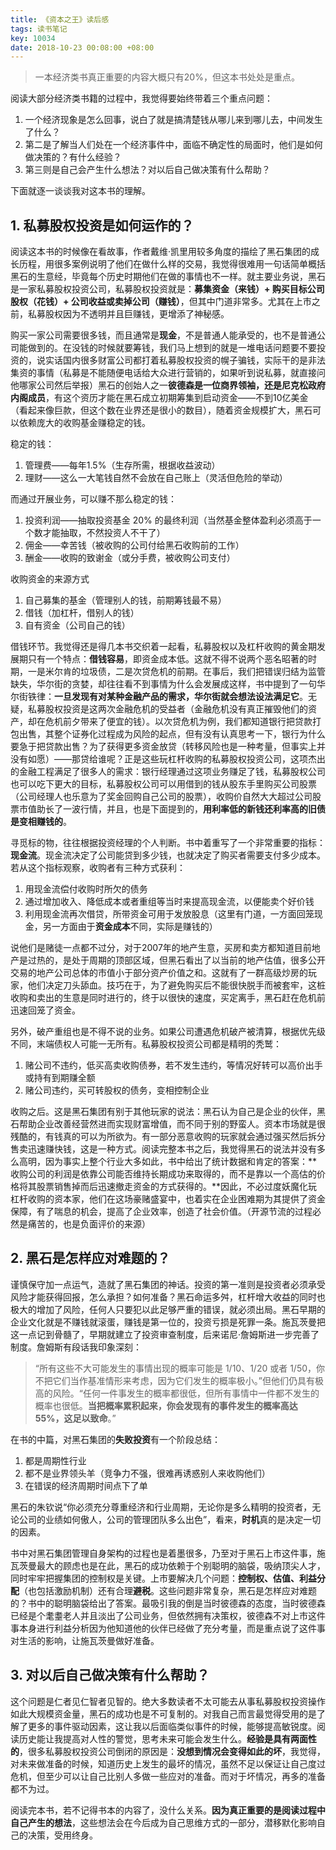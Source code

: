 ```yaml
---
title: 《资本之王》读后感
tags: 读书笔记
key: 10034
date: 2018-10-23 00:08:00 +08:00
---
```



>一本经济类书真正重要的内容大概只有20%，但这本书处处是重点。

阅读大部分经济类书籍的过程中，我觉得要始终带着三个重点问题：

1. 一个经济现象是怎么回事，说白了就是搞清楚钱从哪儿来到哪儿去，中间发生了什么？
2. 第二是了解当人们处在一个经济事件中，面临不确定性的局面时，他们是如何做决策的？有什么经验？
3. 第三则是自己会产生什么想法？对以后自己做决策有什么帮助？

下面就逐一谈谈我对这本书的理解。


<!--more-->


## 1. 私募股权投资是如何运作的？

阅读这本书的时候像在看故事，作者戴维·凯里用较多角度的描绘了黑石集团的成长历程，用很多案例说明了他们在做什么样的交易，我觉得很难用一句话简单概括黑石的生意经，毕竟每个历史时期他们在做的事情也不一样。就主要业务说，黑石是一家私募股权投资公司，私募股权投资就是：**募集资金（来钱）+ 购买目标公司股权（花钱）+ 公司收益或卖掉公司（赚钱）**，但其中门道非常多。尤其在上市之前，私募股权因为不透明并且巨赚钱，更增添了神秘感。

购买一家公司需要很多钱，而且通常是**现金**，不是普通人能承受的，也不是普通公司能做到的。在没钱的时候就要筹钱，我们马上想到的就是一堆电话问题要不要投资的，说实话国内很多财富公司都打着私募股权投资的幌子骗钱，实际干的是非法集资的事情（私募是不能随便电话给大众进行营销的，如果听到说私募，就直接问他哪家公司然后举报）黑石的创始人之一**彼德森是一位商界领袖，还是尼克松政府内阁成员**，有这个资历才能在黑石成立初期筹集到启动资金——不到10亿美金（看起来像巨款，但这个数在业界还是很小的数目），随着资金规模扩大，黑石可以依赖庞大的收购基金赚稳定的钱。

稳定的钱：

1. 管理费——每年1.5%（生存所需，根据收益波动）
1. 理财——这么一大笔钱自然不会放在自己账上（灵活但危险的举动）

而通过开展业务，可以赚不那么稳定的钱：

1. 投资利润——抽取投资基金 20% 的最终利润（当然基金整体盈利必须高于一个数才能抽取，不然投资人不干了）
1. 佣金——幸苦钱（被收购的公司付给黑石收购前的工作）
1. 酬金——收购的致谢金（或分手费，被收购公司支付）

收购资金的来源方式

1. 自己募集的基金（管理别人的钱，前期筹钱最不易）
1. 借钱（加杠杆，借别人的钱）
1. 自有资金（公司自己的钱）

借钱环节。我觉得还是得几本书交织着一起看，私募股权以及杠杆收购的黄金期发展期只有一个特点：**借钱容易**，即资金成本低。这就不得不说两个恶名昭著的时期，一是米尔肯的垃圾债，二是次贷危机的前期。在事后，我们把错误归结为监管缺失，华尔街的贪婪，却往往看不到事情为什么会发展成这样，书中提到了一句华尔街铁律：**一旦发现有对某种金融产品的需求，华尔街就会想法设法满足它**。无疑，私募股权投资是这两次金融危机的受益者（金融危机没有真正摧毁他们的资产，却在危机前夕带来了便宜的钱）。以次贷危机为例，我们都知道银行把贷款打包出售，其整个证券化过程成为风险的起点，但有没有认真思考一下，银行为什么要急于把贷款出售？为了获得更多资金放贷（转移风险也是一种考量，但事实上并没有如愿）——那贷给谁呢？正是这些玩杠杆收购的私募股权投资公司，这项杰出的金融工程满足了很多人的需求：银行经理通过这项业务赚足了钱，私募股权公司也可以吃下更大的目标，私募股权公司可以用借到的钱从股东手里购买公司股票（公司经理人也乐意为了奖金回购自己公司的股票），收购价自然大大超过公司股票市值助长了一波行情，并且，也是下面提到的，**用利率低的新钱还利率高的旧债是变相赚钱的**。

寻觅标的物，往往根据投资经理的个人判断。书中着重写了一个非常重要的指标：**现金流**。现金流决定了公司能贷到多少钱，也就决定了购买者需要支付多少成本。若从这个指标观察，收购者有三种方式获利：

1. 用现金流偿付收购时所欠的债务
1. 通过增加收入、降低成本或者重组等当时来提高现金流，以便能卖个好价钱
1. 利用现金流再次借贷，所带资金可用于发放股息（这里有门道，一方面回笼现金，另一方面由于**资金成本**不同，实际是赚钱的）

说他们是赌徒一点都不过分，对于2007年的地产生意，买房和卖方都知道目前地产是过热的，是处于周期的顶部区域，但黑石看出了以当前的地产估值，很多公开交易的地产公司总体的市值小于部分资产价值之和。这就有了一群高级炒房的玩家，他们决定刀头舔血。技巧在于，为了避免购买后不能很快脱手而被套牢，这桩收购和卖出的生意是同时进行的，终于以很快的速度，买定离手，黑石赶在危机前迅速回笼了资金。

另外，破产重组也是不得不说的业务。如果公司遭遇危机破产被清算，根据优先级不同，末端债权人可能一无所有。私募股权投资公司都是精明的秃鹫：

1. 赌公司不违约，低买高卖收购债券，若不发生违约，等情况好转可以高价出手或持有到期赚全额
2. 赌公司违约，买可转股权的债务，变相控制企业

收购之后。这是黑石集团有别于其他玩家的说法：黑石认为自己是企业的伙伴，黑石帮助企业改善经营然进而实现财富增值，而不同于别的野蛮人。资本市场就是很残酷的，有钱真的可以为所欲为。有一部分恶意收购的玩家就会通过强买然后拆分售卖迅速赚快钱，这是一种方式。阅读完整本书之后，我觉得黑石的说法并没有多么高明，因为事实上整个行业大多如此，书中给出了统计数据和肯定的答案：**收购公司的利润是依靠公司能否维持长期成功来取得的，而不是靠以一个高估的价格将其股票销售掉而后迅速撤走资金的方式获得的。**因此，不必过度妖魔化玩杠杆收购的资本家，他们在这场豪赌盛宴中，也着实在企业困难期为其提供了资金保障，有了喘息的机会，提高了企业效率，创造了社会价值。（开源节流的过程必然是痛苦的，也是负面评价的来源）

## 2. 黑石是怎样应对难题的？

谨慎保守加一点运气，造就了黑石集团的神话。投资的第一准则是投资者必须承受风险才能获得回报，怎么承担？如何准备？黑石命运多舛，杠杆增大收益的同时也极大的增加了风险，任何人只要犯以此足够严重的错误，就必须出局。黑石早期的企业文化就是不赚钱就滚蛋，赚钱是第一位的，投资亏损是死罪一条。施瓦茨曼把这一点记到骨髓了，早期就建立了投资审查制度，后来诺尼·詹姆斯进一步完善了制度。詹姆斯有段话我印象深刻：

>“所有这些不大可能发生的事情出现的概率可能是 1/10、1/20 或者 1/50，你不把它们当作基准情形来考虑，因为它们发生的概率极小。”但他们仍具有极高的风险。“任何一件事发生的概率都很低，但所有事情中一件都不发生的概率也很低。**当把概率累积起来，你会发现有的事件发生的概率高达 55%，这足以致命**。”

在书的中篇，对黑石集团的**失败投资**有一个阶段总结：

1. 都是周期性行业
1. 都不是业界领头羊（竞争力不强，很难再诱惑别人来收购他们）
1. 在错误的经济周期时间点下了单

黑石的朱钦说“你必须充分尊重经济和行业周期，无论你是多么精明的投资者，无论公司的业绩如何傲人，公司的管理团队多么出色”，看来，**时机**真的是决定一切的因素。

书中对黑石集团管理自身架构的过程也是着墨很多，乃至对于黑石上市这件事，施瓦茨曼最大的顾虑也是在此，黑石的成功依赖于个别聪明的脑袋，吸纳顶尖人才，同时牢牢把握集团的控制权是关键。上市要解决几个问题：**控制权、估值、利益分配**（也包括激励机制）还有合理**避税**。这些问题非常复杂，黑石是怎样应对难题的？书中的聪明脑袋给出了答案。最吸引我的倒是当时彼德森的态度，当时彼德森已经是个耄耋老人并且淡出了公司业务，但依然拥有决策权，彼德森不对上市这件事本身进行利益分析因为他知道他的伙伴已经做了充分考量，而是重点说了这件事对生活的影响，让施瓦茨曼做好准备。

## 3. 对以后自己做决策有什么帮助？

这个问题是仁者见仁智者见智的。绝大多数读者不太可能去从事私募股权投资操作如此大规模资金量，黑石的成功也是不可复制的。对我自己而言最觉得受用的是了解了更多的事件驱动因素，这让我以后面临类似事件的时候，能够提高敏锐度。阅读历史能让我提高对人性的警觉，思考未来可能会发生什么。**经验是具有两面性的**，很多私募股权投资公司倒闭的原因是：**没想到情况会变得如此的坏**，我觉得，对未来做准备的时候，知道历史上发生的最坏的情况，虽然不足以保证让自己度过危机，但至少可以让自己比别人多做一些应对的准备。而对于坏情况，再多的准备都不为过。

阅读完本书，若不记得书本的内容了，没什么关系。**因为真正重要的是阅读过程中自己产生的想法**，这些想法会在今后成为自己思维方式的一部分，潜移默化影响自己的决策，受用终身。